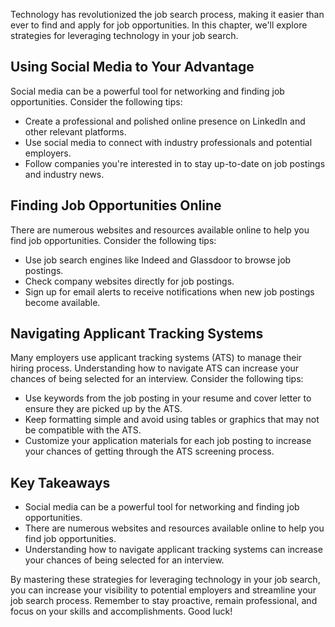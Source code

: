 
Technology has revolutionized the job search process, making it easier than ever to find and apply for job opportunities. In this chapter, we'll explore strategies for leveraging technology in your job search.

Using Social Media to Your Advantage
------------------------------------

Social media can be a powerful tool for networking and finding job opportunities. Consider the following tips:

* Create a professional and polished online presence on LinkedIn and other relevant platforms.
* Use social media to connect with industry professionals and potential employers.
* Follow companies you're interested in to stay up-to-date on job postings and industry news.

Finding Job Opportunities Online
--------------------------------

There are numerous websites and resources available online to help you find job opportunities. Consider the following tips:

* Use job search engines like Indeed and Glassdoor to browse job postings.
* Check company websites directly for job postings.
* Sign up for email alerts to receive notifications when new job postings become available.

Navigating Applicant Tracking Systems
-------------------------------------

Many employers use applicant tracking systems (ATS) to manage their hiring process. Understanding how to navigate ATS can increase your chances of being selected for an interview. Consider the following tips:

* Use keywords from the job posting in your resume and cover letter to ensure they are picked up by the ATS.
* Keep formatting simple and avoid using tables or graphics that may not be compatible with the ATS.
* Customize your application materials for each job posting to increase your chances of getting through the ATS screening process.

Key Takeaways
-------------

* Social media can be a powerful tool for networking and finding job opportunities.
* There are numerous websites and resources available online to help you find job opportunities.
* Understanding how to navigate applicant tracking systems can increase your chances of being selected for an interview.

By mastering these strategies for leveraging technology in your job search, you can increase your visibility to potential employers and streamline your job search process. Remember to stay proactive, remain professional, and focus on your skills and accomplishments. Good luck!
